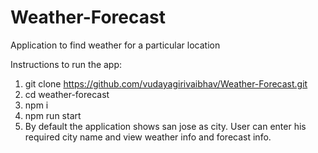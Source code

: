 # Weather-Forecast
Application to find weather for a particular location 


Instructions to run the app: 
1) git clone https://github.com/vudayagirivaibhav/Weather-Forecast.git
2) cd weather-forecast
3) npm i 
4) npm run start
5) By default the application shows san jose as city. User can enter his required city name and view weather info and forecast info. 





